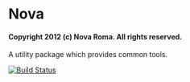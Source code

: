 # Nova 
#### Copyright 2012 (c) Nova Roma. All rights reserved. 

A utility package which provides common tools.

[![Build Status](https://travis-ci.org/novaroma/nova.png?branch=development)](https://travis-ci.org/novaroma/nova)
